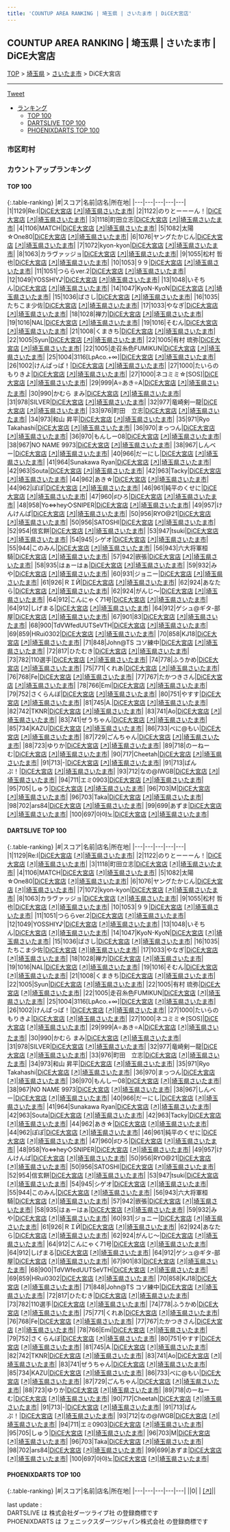 ```yaml
---
title: 'COUNTUP AREA RANKING | 埼玉県 | さいたま市 | DiCE大宮店'
---
```

## COUNTUP AREA RANKING | 埼玉県 | さいたま市 | DiCE大宮店

[TOP](/darts/rank/) > [埼玉県](/darts/rank/埼玉県/) > [さいたま市](/darts/rank/埼玉県/さいたま市/) > DiCE大宮店

___

<a href="https://twitter.com/share?ref_src=twsrc%5Etfw" data-text="COUNTUP AREA RANKING | 埼玉県さいたま市DiCE大宮店" class="twitter-share-button" data-hashtags="DARTSLIVE,PHOENIXDARTS,darts,ダーツ" data-show-count="false">Tweet</a>

* [ランキング](#カウントアップランキング)
    * [TOP 100](#top-100)
    * [DARTSLIVE TOP 100](#dartslive-top-100)
    * [PHOENIXDARTS TOP 100](#phoenixdarts-top-100)

### 市区町村

<ul>

</ul>

### カウントアップランキング

#### TOP 100



{:.table-ranking}
|#|スコア|名前|店名|所在地|
|---|---|---|---|---|
|1|1129|<span class="rank-name-dl">Re:I</span>|<a href="/darts/rank/shops/e8726cdc5a16e8f7b21333aee1bd51e4.html">DiCE大宮店</a> <a href="https://search.dartslive.com/jp/shop/e8726cdc5a16e8f7b21333aee1bd51e4">[↗]</a>|<a href="/darts/rank/埼玉県/さいたま市">埼玉県さいたま市</a>|
|2|1122|<span class="rank-name-dl">のりとーーーん！</span>|<a href="/darts/rank/shops/e8726cdc5a16e8f7b21333aee1bd51e4.html">DiCE大宮店</a> <a href="https://search.dartslive.com/jp/shop/e8726cdc5a16e8f7b21333aee1bd51e4">[↗]</a>|<a href="/darts/rank/埼玉県/さいたま市">埼玉県さいたま市</a>|
|3|1118|<span class="rank-name-dl">町田立志</span>|<a href="/darts/rank/shops/e8726cdc5a16e8f7b21333aee1bd51e4.html">DiCE大宮店</a> <a href="https://search.dartslive.com/jp/shop/e8726cdc5a16e8f7b21333aee1bd51e4">[↗]</a>|<a href="/darts/rank/埼玉県/さいたま市">埼玉県さいたま市</a>|
|4|1106|<span class="rank-name-dl">MATCH</span>|<a href="/darts/rank/shops/e8726cdc5a16e8f7b21333aee1bd51e4.html">DiCE大宮店</a> <a href="https://search.dartslive.com/jp/shop/e8726cdc5a16e8f7b21333aee1bd51e4">[↗]</a>|<a href="/darts/rank/埼玉県/さいたま市">埼玉県さいたま市</a>|
|5|1082|<span class="rank-name-dl">太陽☆One80</span>|<a href="/darts/rank/shops/e8726cdc5a16e8f7b21333aee1bd51e4.html">DiCE大宮店</a> <a href="https://search.dartslive.com/jp/shop/e8726cdc5a16e8f7b21333aee1bd51e4">[↗]</a>|<a href="/darts/rank/埼玉県/さいたま市">埼玉県さいたま市</a>|
|6|1076|<span class="rank-name-dl">ヤングたかじん</span>|<a href="/darts/rank/shops/e8726cdc5a16e8f7b21333aee1bd51e4.html">DiCE大宮店</a> <a href="https://search.dartslive.com/jp/shop/e8726cdc5a16e8f7b21333aee1bd51e4">[↗]</a>|<a href="/darts/rank/埼玉県/さいたま市">埼玉県さいたま市</a>|
|7|1072|<span class="rank-name-dl">kyon-kyon</span>|<a href="/darts/rank/shops/e8726cdc5a16e8f7b21333aee1bd51e4.html">DiCE大宮店</a> <a href="https://search.dartslive.com/jp/shop/e8726cdc5a16e8f7b21333aee1bd51e4">[↗]</a>|<a href="/darts/rank/埼玉県/さいたま市">埼玉県さいたま市</a>|
|8|1063|<span class="rank-name-dl">カラヴァッジョ</span>|<a href="/darts/rank/shops/e8726cdc5a16e8f7b21333aee1bd51e4.html">DiCE大宮店</a> <a href="https://search.dartslive.com/jp/shop/e8726cdc5a16e8f7b21333aee1bd51e4">[↗]</a>|<a href="/darts/rank/埼玉県/さいたま市">埼玉県さいたま市</a>|
|9|1055|<span class="rank-name-dl">松村 哲也</span>|<a href="/darts/rank/shops/e8726cdc5a16e8f7b21333aee1bd51e4.html">DiCE大宮店</a> <a href="https://search.dartslive.com/jp/shop/e8726cdc5a16e8f7b21333aee1bd51e4">[↗]</a>|<a href="/darts/rank/埼玉県/さいたま市">埼玉県さいたま市</a>|
|10|1053|<span class="rank-name-dl">９９</span>|<a href="/darts/rank/shops/e8726cdc5a16e8f7b21333aee1bd51e4.html">DiCE大宮店</a> <a href="https://search.dartslive.com/jp/shop/e8726cdc5a16e8f7b21333aee1bd51e4">[↗]</a>|<a href="/darts/rank/埼玉県/さいたま市">埼玉県さいたま市</a>|
|11|1051|<span class="rank-name-dl">つららver.2</span>|<a href="/darts/rank/shops/e8726cdc5a16e8f7b21333aee1bd51e4.html">DiCE大宮店</a> <a href="https://search.dartslive.com/jp/shop/e8726cdc5a16e8f7b21333aee1bd51e4">[↗]</a>|<a href="/darts/rank/埼玉県/さいたま市">埼玉県さいたま市</a>|
|12|1049|<span class="rank-name-dl">YOSSHIY♪</span>|<a href="/darts/rank/shops/e8726cdc5a16e8f7b21333aee1bd51e4.html">DiCE大宮店</a> <a href="https://search.dartslive.com/jp/shop/e8726cdc5a16e8f7b21333aee1bd51e4">[↗]</a>|<a href="/darts/rank/埼玉県/さいたま市">埼玉県さいたま市</a>|
|13|1048|<span class="rank-name-dl">いそちん</span>|<a href="/darts/rank/shops/e8726cdc5a16e8f7b21333aee1bd51e4.html">DiCE大宮店</a> <a href="https://search.dartslive.com/jp/shop/e8726cdc5a16e8f7b21333aee1bd51e4">[↗]</a>|<a href="/darts/rank/埼玉県/さいたま市">埼玉県さいたま市</a>|
|14|1047|<span class="rank-name-dl">KyoN-KyoN</span>|<a href="/darts/rank/shops/e8726cdc5a16e8f7b21333aee1bd51e4.html">DiCE大宮店</a> <a href="https://search.dartslive.com/jp/shop/e8726cdc5a16e8f7b21333aee1bd51e4">[↗]</a>|<a href="/darts/rank/埼玉県/さいたま市">埼玉県さいたま市</a>|
|15|1036|<span class="rank-name-dl">ばさし</span>|<a href="/darts/rank/shops/e8726cdc5a16e8f7b21333aee1bd51e4.html">DiCE大宮店</a> <a href="https://search.dartslive.com/jp/shop/e8726cdc5a16e8f7b21333aee1bd51e4">[↗]</a>|<a href="/darts/rank/埼玉県/さいたま市">埼玉県さいたま市</a>|
|16|1035|<span class="rank-name-dl">たちこま少佐</span>|<a href="/darts/rank/shops/e8726cdc5a16e8f7b21333aee1bd51e4.html">DiCE大宮店</a> <a href="https://search.dartslive.com/jp/shop/e8726cdc5a16e8f7b21333aee1bd51e4">[↗]</a>|<a href="/darts/rank/埼玉県/さいたま市">埼玉県さいたま市</a>|
|17|1033|<span class="rank-name-dl">やなぎ</span>|<a href="/darts/rank/shops/e8726cdc5a16e8f7b21333aee1bd51e4.html">DiCE大宮店</a> <a href="https://search.dartslive.com/jp/shop/e8726cdc5a16e8f7b21333aee1bd51e4">[↗]</a>|<a href="/darts/rank/埼玉県/さいたま市">埼玉県さいたま市</a>|
|18|1028|<span class="rank-name-dl">禅力</span>|<a href="/darts/rank/shops/e8726cdc5a16e8f7b21333aee1bd51e4.html">DiCE大宮店</a> <a href="https://search.dartslive.com/jp/shop/e8726cdc5a16e8f7b21333aee1bd51e4">[↗]</a>|<a href="/darts/rank/埼玉県/さいたま市">埼玉県さいたま市</a>|
|19|1016|<span class="rank-name-dl">NAL</span>|<a href="/darts/rank/shops/e8726cdc5a16e8f7b21333aee1bd51e4.html">DiCE大宮店</a> <a href="https://search.dartslive.com/jp/shop/e8726cdc5a16e8f7b21333aee1bd51e4">[↗]</a>|<a href="/darts/rank/埼玉県/さいたま市">埼玉県さいたま市</a>|
|19|1016|<span class="rank-name-dl">そむん</span>|<a href="/darts/rank/shops/e8726cdc5a16e8f7b21333aee1bd51e4.html">DiCE大宮店</a> <a href="https://search.dartslive.com/jp/shop/e8726cdc5a16e8f7b21333aee1bd51e4">[↗]</a>|<a href="/darts/rank/埼玉県/さいたま市">埼玉県さいたま市</a>|
|21|1008|<span class="rank-name-dl">くまきち</span>|<a href="/darts/rank/shops/e8726cdc5a16e8f7b21333aee1bd51e4.html">DiCE大宮店</a> <a href="https://search.dartslive.com/jp/shop/e8726cdc5a16e8f7b21333aee1bd51e4">[↗]</a>|<a href="/darts/rank/埼玉県/さいたま市">埼玉県さいたま市</a>|
|22|1005|<span class="rank-name-dl">Syun</span>|<a href="/darts/rank/shops/e8726cdc5a16e8f7b21333aee1bd51e4.html">DiCE大宮店</a> <a href="https://search.dartslive.com/jp/shop/e8726cdc5a16e8f7b21333aee1bd51e4">[↗]</a>|<a href="/darts/rank/埼玉県/さいたま市">埼玉県さいたま市</a>|
|22|1005|<span class="rank-name-dl">有村 琉弥</span>|<a href="/darts/rank/shops/e8726cdc5a16e8f7b21333aee1bd51e4.html">DiCE大宮店</a> <a href="https://search.dartslive.com/jp/shop/e8726cdc5a16e8f7b21333aee1bd51e4">[↗]</a>|<a href="/darts/rank/埼玉県/さいたま市">埼玉県さいたま市</a>|
|22|1005|<span class="rank-name-dl">走召糸色FUMIKUN</span>|<a href="/darts/rank/shops/e8726cdc5a16e8f7b21333aee1bd51e4.html">DiCE大宮店</a> <a href="https://search.dartslive.com/jp/shop/e8726cdc5a16e8f7b21333aee1bd51e4">[↗]</a>|<a href="/darts/rank/埼玉県/さいたま市">埼玉県さいたま市</a>|
|25|1004|<span class="rank-name-dl">3116[LpAco.+∞]</span>|<a href="/darts/rank/shops/e8726cdc5a16e8f7b21333aee1bd51e4.html">DiCE大宮店</a> <a href="https://search.dartslive.com/jp/shop/e8726cdc5a16e8f7b21333aee1bd51e4">[↗]</a>|<a href="/darts/rank/埼玉県/さいたま市">埼玉県さいたま市</a>|
|26|1002|<span class="rank-name-dl">けんぱっぱ！</span>|<a href="/darts/rank/shops/e8726cdc5a16e8f7b21333aee1bd51e4.html">DiCE大宮店</a> <a href="https://search.dartslive.com/jp/shop/e8726cdc5a16e8f7b21333aee1bd51e4">[↗]</a>|<a href="/darts/rank/埼玉県/さいたま市">埼玉県さいたま市</a>|
|27|1000|<span class="rank-name-dl">たいらのもりきよ</span>|<a href="/darts/rank/shops/e8726cdc5a16e8f7b21333aee1bd51e4.html">DiCE大宮店</a> <a href="https://search.dartslive.com/jp/shop/e8726cdc5a16e8f7b21333aee1bd51e4">[↗]</a>|<a href="/darts/rank/埼玉県/さいたま市">埼玉県さいたま市</a>|
|27|1000|<span class="rank-name-dl">ネコミミ☆[SOS]</span>|<a href="/darts/rank/shops/e8726cdc5a16e8f7b21333aee1bd51e4.html">DiCE大宮店</a> <a href="https://search.dartslive.com/jp/shop/e8726cdc5a16e8f7b21333aee1bd51e4">[↗]</a>|<a href="/darts/rank/埼玉県/さいたま市">埼玉県さいたま市</a>|
|29|999|<span class="rank-name-dl">A⭐あき⭐A</span>|<a href="/darts/rank/shops/e8726cdc5a16e8f7b21333aee1bd51e4.html">DiCE大宮店</a> <a href="https://search.dartslive.com/jp/shop/e8726cdc5a16e8f7b21333aee1bd51e4">[↗]</a>|<a href="/darts/rank/埼玉県/さいたま市">埼玉県さいたま市</a>|
|30|990|<span class="rank-name-dl">かむら まみ</span>|<a href="/darts/rank/shops/e8726cdc5a16e8f7b21333aee1bd51e4.html">DiCE大宮店</a> <a href="https://search.dartslive.com/jp/shop/e8726cdc5a16e8f7b21333aee1bd51e4">[↗]</a>|<a href="/darts/rank/埼玉県/さいたま市">埼玉県さいたま市</a>|
|31|978|<span class="rank-name-dl">SILVER</span>|<a href="/darts/rank/shops/e8726cdc5a16e8f7b21333aee1bd51e4.html">DiCE大宮店</a> <a href="https://search.dartslive.com/jp/shop/e8726cdc5a16e8f7b21333aee1bd51e4">[↗]</a>|<a href="/darts/rank/埼玉県/さいたま市">埼玉県さいたま市</a>|
|32|977|<span class="rank-name-dl">竜崎剣一龍</span>|<a href="/darts/rank/shops/e8726cdc5a16e8f7b21333aee1bd51e4.html">DiCE大宮店</a> <a href="https://search.dartslive.com/jp/shop/e8726cdc5a16e8f7b21333aee1bd51e4">[↗]</a>|<a href="/darts/rank/埼玉県/さいたま市">埼玉県さいたま市</a>|
|33|976|<span class="rank-name-dl">町田　立志</span>|<a href="/darts/rank/shops/e8726cdc5a16e8f7b21333aee1bd51e4.html">DiCE大宮店</a> <a href="https://search.dartslive.com/jp/shop/e8726cdc5a16e8f7b21333aee1bd51e4">[↗]</a>|<a href="/darts/rank/埼玉県/さいたま市">埼玉県さいたま市</a>|
|34|973|<span class="rank-name-dl">和山 昇平</span>|<a href="/darts/rank/shops/e8726cdc5a16e8f7b21333aee1bd51e4.html">DiCE大宮店</a> <a href="https://search.dartslive.com/jp/shop/e8726cdc5a16e8f7b21333aee1bd51e4">[↗]</a>|<a href="/darts/rank/埼玉県/さいたま市">埼玉県さいたま市</a>|
|35|971|<span class="rank-name-dl">Ryo Takahashi</span>|<a href="/darts/rank/shops/e8726cdc5a16e8f7b21333aee1bd51e4.html">DiCE大宮店</a> <a href="https://search.dartslive.com/jp/shop/e8726cdc5a16e8f7b21333aee1bd51e4">[↗]</a>|<a href="/darts/rank/埼玉県/さいたま市">埼玉県さいたま市</a>|
|36|970|<span class="rank-name-dl">まっつん</span>|<a href="/darts/rank/shops/e8726cdc5a16e8f7b21333aee1bd51e4.html">DiCE大宮店</a> <a href="https://search.dartslive.com/jp/shop/e8726cdc5a16e8f7b21333aee1bd51e4">[↗]</a>|<a href="/darts/rank/埼玉県/さいたま市">埼玉県さいたま市</a>|
|36|970|<span class="rank-name-dl">もんしー08</span>|<a href="/darts/rank/shops/e8726cdc5a16e8f7b21333aee1bd51e4.html">DiCE大宮店</a> <a href="https://search.dartslive.com/jp/shop/e8726cdc5a16e8f7b21333aee1bd51e4">[↗]</a>|<a href="/darts/rank/埼玉県/さいたま市">埼玉県さいたま市</a>|
|38|967|<span class="rank-name-dl">NO NAME 9973</span>|<a href="/darts/rank/shops/e8726cdc5a16e8f7b21333aee1bd51e4.html">DiCE大宮店</a> <a href="https://search.dartslive.com/jp/shop/e8726cdc5a16e8f7b21333aee1bd51e4">[↗]</a>|<a href="/darts/rank/埼玉県/さいたま市">埼玉県さいたま市</a>|
|38|967|<span class="rank-name-dl">しんベー</span>|<a href="/darts/rank/shops/e8726cdc5a16e8f7b21333aee1bd51e4.html">DiCE大宮店</a> <a href="https://search.dartslive.com/jp/shop/e8726cdc5a16e8f7b21333aee1bd51e4">[↗]</a>|<a href="/darts/rank/埼玉県/さいたま市">埼玉県さいたま市</a>|
|40|966|<span class="rank-name-dl">だーにし</span>|<a href="/darts/rank/shops/e8726cdc5a16e8f7b21333aee1bd51e4.html">DiCE大宮店</a> <a href="https://search.dartslive.com/jp/shop/e8726cdc5a16e8f7b21333aee1bd51e4">[↗]</a>|<a href="/darts/rank/埼玉県/さいたま市">埼玉県さいたま市</a>|
|41|964|<span class="rank-name-dl">Sunakawa Ryan</span>|<a href="/darts/rank/shops/e8726cdc5a16e8f7b21333aee1bd51e4.html">DiCE大宮店</a> <a href="https://search.dartslive.com/jp/shop/e8726cdc5a16e8f7b21333aee1bd51e4">[↗]</a>|<a href="/darts/rank/埼玉県/さいたま市">埼玉県さいたま市</a>|
|42|963|<span class="rank-name-dl">Souta</span>|<a href="/darts/rank/shops/e8726cdc5a16e8f7b21333aee1bd51e4.html">DiCE大宮店</a> <a href="https://search.dartslive.com/jp/shop/e8726cdc5a16e8f7b21333aee1bd51e4">[↗]</a>|<a href="/darts/rank/埼玉県/さいたま市">埼玉県さいたま市</a>|
|42|963|<span class="rank-name-dl">Tacky</span>|<a href="/darts/rank/shops/e8726cdc5a16e8f7b21333aee1bd51e4.html">DiCE大宮店</a> <a href="https://search.dartslive.com/jp/shop/e8726cdc5a16e8f7b21333aee1bd51e4">[↗]</a>|<a href="/darts/rank/埼玉県/さいたま市">埼玉県さいたま市</a>|
|44|962|<span class="rank-name-dl">あき☆</span>|<a href="/darts/rank/shops/e8726cdc5a16e8f7b21333aee1bd51e4.html">DiCE大宮店</a> <a href="https://search.dartslive.com/jp/shop/e8726cdc5a16e8f7b21333aee1bd51e4">[↗]</a>|<a href="/darts/rank/埼玉県/さいたま市">埼玉県さいたま市</a>|
|44|962|<span class="rank-name-dl">ぽぽ</span>|<a href="/darts/rank/shops/e8726cdc5a16e8f7b21333aee1bd51e4.html">DiCE大宮店</a> <a href="https://search.dartslive.com/jp/shop/e8726cdc5a16e8f7b21333aee1bd51e4">[↗]</a>|<a href="/darts/rank/埼玉県/さいたま市">埼玉県さいたま市</a>|
|46|961|<span class="rank-name-dl">純平のくせに</span>|<a href="/darts/rank/shops/e8726cdc5a16e8f7b21333aee1bd51e4.html">DiCE大宮店</a> <a href="https://search.dartslive.com/jp/shop/e8726cdc5a16e8f7b21333aee1bd51e4">[↗]</a>|<a href="/darts/rank/埼玉県/さいたま市">埼玉県さいたま市</a>|
|47|960|<span class="rank-name-dl">♯ひろ</span>|<a href="/darts/rank/shops/e8726cdc5a16e8f7b21333aee1bd51e4.html">DiCE大宮店</a> <a href="https://search.dartslive.com/jp/shop/e8726cdc5a16e8f7b21333aee1bd51e4">[↗]</a>|<a href="/darts/rank/埼玉県/さいたま市">埼玉県さいたま市</a>|
|48|958|<span class="rank-name-dl">Yo⇔hey◇SNIPER</span>|<a href="/darts/rank/shops/e8726cdc5a16e8f7b21333aee1bd51e4.html">DiCE大宮店</a> <a href="https://search.dartslive.com/jp/shop/e8726cdc5a16e8f7b21333aee1bd51e4">[↗]</a>|<a href="/darts/rank/埼玉県/さいたま市">埼玉県さいたま市</a>|
|49|957|<span class="rank-name-dl">けんけんぱ</span>|<a href="/darts/rank/shops/e8726cdc5a16e8f7b21333aee1bd51e4.html">DiCE大宮店</a> <a href="https://search.dartslive.com/jp/shop/e8726cdc5a16e8f7b21333aee1bd51e4">[↗]</a>|<a href="/darts/rank/埼玉県/さいたま市">埼玉県さいたま市</a>|
|50|956|<span class="rank-name-dl">RYO@21</span>|<a href="/darts/rank/shops/e8726cdc5a16e8f7b21333aee1bd51e4.html">DiCE大宮店</a> <a href="https://search.dartslive.com/jp/shop/e8726cdc5a16e8f7b21333aee1bd51e4">[↗]</a>|<a href="/darts/rank/埼玉県/さいたま市">埼玉県さいたま市</a>|
|50|956|<span class="rank-name-dl">SATOSHI</span>|<a href="/darts/rank/shops/e8726cdc5a16e8f7b21333aee1bd51e4.html">DiCE大宮店</a> <a href="https://search.dartslive.com/jp/shop/e8726cdc5a16e8f7b21333aee1bd51e4">[↗]</a>|<a href="/darts/rank/埼玉県/さいたま市">埼玉県さいたま市</a>|
|52|954|<span class="rank-name-dl">信玄餅</span>|<a href="/darts/rank/shops/e8726cdc5a16e8f7b21333aee1bd51e4.html">DiCE大宮店</a> <a href="https://search.dartslive.com/jp/shop/e8726cdc5a16e8f7b21333aee1bd51e4">[↗]</a>|<a href="/darts/rank/埼玉県/さいたま市">埼玉県さいたま市</a>|
|53|947|<span class="rank-name-dl">tsuki</span>|<a href="/darts/rank/shops/e8726cdc5a16e8f7b21333aee1bd51e4.html">DiCE大宮店</a> <a href="https://search.dartslive.com/jp/shop/e8726cdc5a16e8f7b21333aee1bd51e4">[↗]</a>|<a href="/darts/rank/埼玉県/さいたま市">埼玉県さいたま市</a>|
|54|945|<span class="rank-name-dl">シゲオ</span>|<a href="/darts/rank/shops/e8726cdc5a16e8f7b21333aee1bd51e4.html">DiCE大宮店</a> <a href="https://search.dartslive.com/jp/shop/e8726cdc5a16e8f7b21333aee1bd51e4">[↗]</a>|<a href="/darts/rank/埼玉県/さいたま市">埼玉県さいたま市</a>|
|55|944|<span class="rank-name-dl">このみん</span>|<a href="/darts/rank/shops/e8726cdc5a16e8f7b21333aee1bd51e4.html">DiCE大宮店</a> <a href="https://search.dartslive.com/jp/shop/e8726cdc5a16e8f7b21333aee1bd51e4">[↗]</a>|<a href="/darts/rank/埼玉県/さいたま市">埼玉県さいたま市</a>|
|56|943|<span class="rank-name-dl">六大将軍桓騎</span>|<a href="/darts/rank/shops/e8726cdc5a16e8f7b21333aee1bd51e4.html">DiCE大宮店</a> <a href="https://search.dartslive.com/jp/shop/e8726cdc5a16e8f7b21333aee1bd51e4">[↗]</a>|<a href="/darts/rank/埼玉県/さいたま市">埼玉県さいたま市</a>|
|57|942|<span class="rank-name-dl">嵌張</span>|<a href="/darts/rank/shops/e8726cdc5a16e8f7b21333aee1bd51e4.html">DiCE大宮店</a> <a href="https://search.dartslive.com/jp/shop/e8726cdc5a16e8f7b21333aee1bd51e4">[↗]</a>|<a href="/darts/rank/埼玉県/さいたま市">埼玉県さいたま市</a>|
|58|935|<span class="rank-name-dl">はぁーはぁ</span>|<a href="/darts/rank/shops/e8726cdc5a16e8f7b21333aee1bd51e4.html">DiCE大宮店</a> <a href="https://search.dartslive.com/jp/shop/e8726cdc5a16e8f7b21333aee1bd51e4">[↗]</a>|<a href="/darts/rank/埼玉県/さいたま市">埼玉県さいたま市</a>|
|59|932|<span class="rank-name-dl">みや</span>|<a href="/darts/rank/shops/e8726cdc5a16e8f7b21333aee1bd51e4.html">DiCE大宮店</a> <a href="https://search.dartslive.com/jp/shop/e8726cdc5a16e8f7b21333aee1bd51e4">[↗]</a>|<a href="/darts/rank/埼玉県/さいたま市">埼玉県さいたま市</a>|
|60|931|<span class="rank-name-dl">ジョニー</span>|<a href="/darts/rank/shops/e8726cdc5a16e8f7b21333aee1bd51e4.html">DiCE大宮店</a> <a href="https://search.dartslive.com/jp/shop/e8726cdc5a16e8f7b21333aee1bd51e4">[↗]</a>|<a href="/darts/rank/埼玉県/さいたま市">埼玉県さいたま市</a>|
|61|926|<span class="rank-name-dl">ＲＩЙ</span>|<a href="/darts/rank/shops/e8726cdc5a16e8f7b21333aee1bd51e4.html">DiCE大宮店</a> <a href="https://search.dartslive.com/jp/shop/e8726cdc5a16e8f7b21333aee1bd51e4">[↗]</a>|<a href="/darts/rank/埼玉県/さいたま市">埼玉県さいたま市</a>|
|62|924|<span class="rank-name-dl">あなたら</span>|<a href="/darts/rank/shops/e8726cdc5a16e8f7b21333aee1bd51e4.html">DiCE大宮店</a> <a href="https://search.dartslive.com/jp/shop/e8726cdc5a16e8f7b21333aee1bd51e4">[↗]</a>|<a href="/darts/rank/埼玉県/さいたま市">埼玉県さいたま市</a>|
|62|924|<span class="rank-name-dl">がんじ～</span>|<a href="/darts/rank/shops/e8726cdc5a16e8f7b21333aee1bd51e4.html">DiCE大宮店</a> <a href="https://search.dartslive.com/jp/shop/e8726cdc5a16e8f7b21333aee1bd51e4">[↗]</a>|<a href="/darts/rank/埼玉県/さいたま市">埼玉県さいたま市</a>|
|64|912|<span class="rank-name-dl">こんにゃく71号</span>|<a href="/darts/rank/shops/e8726cdc5a16e8f7b21333aee1bd51e4.html">DiCE大宮店</a> <a href="https://search.dartslive.com/jp/shop/e8726cdc5a16e8f7b21333aee1bd51e4">[↗]</a>|<a href="/darts/rank/埼玉県/さいたま市">埼玉県さいたま市</a>|
|64|912|<span class="rank-name-dl">しげまる</span>|<a href="/darts/rank/shops/e8726cdc5a16e8f7b21333aee1bd51e4.html">DiCE大宮店</a> <a href="https://search.dartslive.com/jp/shop/e8726cdc5a16e8f7b21333aee1bd51e4">[↗]</a>|<a href="/darts/rank/埼玉県/さいたま市">埼玉県さいたま市</a>|
|64|912|<span class="rank-name-dl">ゲシュ@ギタ-部屋</span>|<a href="/darts/rank/shops/e8726cdc5a16e8f7b21333aee1bd51e4.html">DiCE大宮店</a> <a href="https://search.dartslive.com/jp/shop/e8726cdc5a16e8f7b21333aee1bd51e4">[↗]</a>|<a href="/darts/rank/埼玉県/さいたま市">埼玉県さいたま市</a>|
|67|901|<span class="rank-name-dl">83</span>|<a href="/darts/rank/shops/e8726cdc5a16e8f7b21333aee1bd51e4.html">DiCE大宮店</a> <a href="https://search.dartslive.com/jp/shop/e8726cdc5a16e8f7b21333aee1bd51e4">[↗]</a>|<a href="/darts/rank/埼玉県/さいたま市">埼玉県さいたま市</a>|
|68|900|<span class="rank-name-dl">TdVWfedUUTSeVTH</span>|<a href="/darts/rank/shops/e8726cdc5a16e8f7b21333aee1bd51e4.html">DiCE大宮店</a> <a href="https://search.dartslive.com/jp/shop/e8726cdc5a16e8f7b21333aee1bd51e4">[↗]</a>|<a href="/darts/rank/埼玉県/さいたま市">埼玉県さいたま市</a>|
|69|859|<span class="rank-name-dl">HRui0302</span>|<a href="/darts/rank/shops/e8726cdc5a16e8f7b21333aee1bd51e4.html">DiCE大宮店</a> <a href="https://search.dartslive.com/jp/shop/e8726cdc5a16e8f7b21333aee1bd51e4">[↗]</a>|<a href="/darts/rank/埼玉県/さいたま市">埼玉県さいたま市</a>|
|70|858|<span class="rank-name-dl">KJ18</span>|<a href="/darts/rank/shops/e8726cdc5a16e8f7b21333aee1bd51e4.html">DiCE大宮店</a> <a href="https://search.dartslive.com/jp/shop/e8726cdc5a16e8f7b21333aee1bd51e4">[↗]</a>|<a href="/darts/rank/埼玉県/さいたま市">埼玉県さいたま市</a>|
|71|848|<span class="rank-name-dl">John@TS コソ練中</span>|<a href="/darts/rank/shops/e8726cdc5a16e8f7b21333aee1bd51e4.html">DiCE大宮店</a> <a href="https://search.dartslive.com/jp/shop/e8726cdc5a16e8f7b21333aee1bd51e4">[↗]</a>|<a href="/darts/rank/埼玉県/さいたま市">埼玉県さいたま市</a>|
|72|817|<span class="rank-name-dl">ひたむき</span>|<a href="/darts/rank/shops/e8726cdc5a16e8f7b21333aee1bd51e4.html">DiCE大宮店</a> <a href="https://search.dartslive.com/jp/shop/e8726cdc5a16e8f7b21333aee1bd51e4">[↗]</a>|<a href="/darts/rank/埼玉県/さいたま市">埼玉県さいたま市</a>|
|73|782|<span class="rank-name-dl">110選手</span>|<a href="/darts/rank/shops/e8726cdc5a16e8f7b21333aee1bd51e4.html">DiCE大宮店</a> <a href="https://search.dartslive.com/jp/shop/e8726cdc5a16e8f7b21333aee1bd51e4">[↗]</a>|<a href="/darts/rank/埼玉県/さいたま市">埼玉県さいたま市</a>|
|74|778|<span class="rank-name-dl">ふうかめ</span>|<a href="/darts/rank/shops/e8726cdc5a16e8f7b21333aee1bd51e4.html">DiCE大宮店</a> <a href="https://search.dartslive.com/jp/shop/e8726cdc5a16e8f7b21333aee1bd51e4">[↗]</a>|<a href="/darts/rank/埼玉県/さいたま市">埼玉県さいたま市</a>|
|75|771|<span class="rank-name-dl">くれあ</span>|<a href="/darts/rank/shops/e8726cdc5a16e8f7b21333aee1bd51e4.html">DiCE大宮店</a> <a href="https://search.dartslive.com/jp/shop/e8726cdc5a16e8f7b21333aee1bd51e4">[↗]</a>|<a href="/darts/rank/埼玉県/さいたま市">埼玉県さいたま市</a>|
|76|768|<span class="rank-name-dl">Fe</span>|<a href="/darts/rank/shops/e8726cdc5a16e8f7b21333aee1bd51e4.html">DiCE大宮店</a> <a href="https://search.dartslive.com/jp/shop/e8726cdc5a16e8f7b21333aee1bd51e4">[↗]</a>|<a href="/darts/rank/埼玉県/さいたま市">埼玉県さいたま市</a>|
|77|767|<span class="rank-name-dl">たかつきさん</span>|<a href="/darts/rank/shops/e8726cdc5a16e8f7b21333aee1bd51e4.html">DiCE大宮店</a> <a href="https://search.dartslive.com/jp/shop/e8726cdc5a16e8f7b21333aee1bd51e4">[↗]</a>|<a href="/darts/rank/埼玉県/さいたま市">埼玉県さいたま市</a>|
|78|766|<span class="rank-name-dl">Emi</span>|<a href="/darts/rank/shops/e8726cdc5a16e8f7b21333aee1bd51e4.html">DiCE大宮店</a> <a href="https://search.dartslive.com/jp/shop/e8726cdc5a16e8f7b21333aee1bd51e4">[↗]</a>|<a href="/darts/rank/埼玉県/さいたま市">埼玉県さいたま市</a>|
|79|752|<span class="rank-name-dl">さくらんぼ</span>|<a href="/darts/rank/shops/e8726cdc5a16e8f7b21333aee1bd51e4.html">DiCE大宮店</a> <a href="https://search.dartslive.com/jp/shop/e8726cdc5a16e8f7b21333aee1bd51e4">[↗]</a>|<a href="/darts/rank/埼玉県/さいたま市">埼玉県さいたま市</a>|
|80|751|<span class="rank-name-dl">やすす</span>|<a href="/darts/rank/shops/e8726cdc5a16e8f7b21333aee1bd51e4.html">DiCE大宮店</a> <a href="https://search.dartslive.com/jp/shop/e8726cdc5a16e8f7b21333aee1bd51e4">[↗]</a>|<a href="/darts/rank/埼玉県/さいたま市">埼玉県さいたま市</a>|
|81|745|<span class="rank-name-dl">A.</span>|<a href="/darts/rank/shops/e8726cdc5a16e8f7b21333aee1bd51e4.html">DiCE大宮店</a> <a href="https://search.dartslive.com/jp/shop/e8726cdc5a16e8f7b21333aee1bd51e4">[↗]</a>|<a href="/darts/rank/埼玉県/さいたま市">埼玉県さいたま市</a>|
|82|742|<span class="rank-name-dl">TKNR</span>|<a href="/darts/rank/shops/e8726cdc5a16e8f7b21333aee1bd51e4.html">DiCE大宮店</a> <a href="https://search.dartslive.com/jp/shop/e8726cdc5a16e8f7b21333aee1bd51e4">[↗]</a>|<a href="/darts/rank/埼玉県/さいたま市">埼玉県さいたま市</a>|
|83|741|<span class="rank-name-dl">Ao</span>|<a href="/darts/rank/shops/e8726cdc5a16e8f7b21333aee1bd51e4.html">DiCE大宮店</a> <a href="https://search.dartslive.com/jp/shop/e8726cdc5a16e8f7b21333aee1bd51e4">[↗]</a>|<a href="/darts/rank/埼玉県/さいたま市">埼玉県さいたま市</a>|
|83|741|<span class="rank-name-dl">ぜうちゃん</span>|<a href="/darts/rank/shops/e8726cdc5a16e8f7b21333aee1bd51e4.html">DiCE大宮店</a> <a href="https://search.dartslive.com/jp/shop/e8726cdc5a16e8f7b21333aee1bd51e4">[↗]</a>|<a href="/darts/rank/埼玉県/さいたま市">埼玉県さいたま市</a>|
|85|734|<span class="rank-name-dl">KAZU</span>|<a href="/darts/rank/shops/e8726cdc5a16e8f7b21333aee1bd51e4.html">DiCE大宮店</a> <a href="https://search.dartslive.com/jp/shop/e8726cdc5a16e8f7b21333aee1bd51e4">[↗]</a>|<a href="/darts/rank/埼玉県/さいたま市">埼玉県さいたま市</a>|
|86|733|<span class="rank-name-dl">べに@もい</span>|<a href="/darts/rank/shops/e8726cdc5a16e8f7b21333aee1bd51e4.html">DiCE大宮店</a> <a href="https://search.dartslive.com/jp/shop/e8726cdc5a16e8f7b21333aee1bd51e4">[↗]</a>|<a href="/darts/rank/埼玉県/さいたま市">埼玉県さいたま市</a>|
|87|729|<span class="rank-name-dl">ごんちゃん</span>|<a href="/darts/rank/shops/e8726cdc5a16e8f7b21333aee1bd51e4.html">DiCE大宮店</a> <a href="https://search.dartslive.com/jp/shop/e8726cdc5a16e8f7b21333aee1bd51e4">[↗]</a>|<a href="/darts/rank/埼玉県/さいたま市">埼玉県さいたま市</a>|
|88|723|<span class="rank-name-dl">ゆりか</span>|<a href="/darts/rank/shops/e8726cdc5a16e8f7b21333aee1bd51e4.html">DiCE大宮店</a> <a href="https://search.dartslive.com/jp/shop/e8726cdc5a16e8f7b21333aee1bd51e4">[↗]</a>|<a href="/darts/rank/埼玉県/さいたま市">埼玉県さいたま市</a>|
|89|718|<span class="rank-name-dl">のーねーむ</span>|<a href="/darts/rank/shops/e8726cdc5a16e8f7b21333aee1bd51e4.html">DiCE大宮店</a> <a href="https://search.dartslive.com/jp/shop/e8726cdc5a16e8f7b21333aee1bd51e4">[↗]</a>|<a href="/darts/rank/埼玉県/さいたま市">埼玉県さいたま市</a>|
|90|717|<span class="rank-name-dl">Cheetah</span>|<a href="/darts/rank/shops/e8726cdc5a16e8f7b21333aee1bd51e4.html">DiCE大宮店</a> <a href="https://search.dartslive.com/jp/shop/e8726cdc5a16e8f7b21333aee1bd51e4">[↗]</a>|<a href="/darts/rank/埼玉県/さいたま市">埼玉県さいたま市</a>|
|91|713|<span class="rank-name-dl">-</span>|<a href="/darts/rank/shops/e8726cdc5a16e8f7b21333aee1bd51e4.html">DiCE大宮店</a> <a href="https://search.dartslive.com/jp/shop/e8726cdc5a16e8f7b21333aee1bd51e4">[↗]</a>|<a href="/darts/rank/埼玉県/さいたま市">埼玉県さいたま市</a>|
|91|713|<span class="rank-name-dl">ぱんぷ！</span>|<a href="/darts/rank/shops/e8726cdc5a16e8f7b21333aee1bd51e4.html">DiCE大宮店</a> <a href="https://search.dartslive.com/jp/shop/e8726cdc5a16e8f7b21333aee1bd51e4">[↗]</a>|<a href="/darts/rank/埼玉県/さいたま市">埼玉県さいたま市</a>|
|93|712|<span class="rank-name-dl">なの@IWGB</span>|<a href="/darts/rank/shops/e8726cdc5a16e8f7b21333aee1bd51e4.html">DiCE大宮店</a> <a href="https://search.dartslive.com/jp/shop/e8726cdc5a16e8f7b21333aee1bd51e4">[↗]</a>|<a href="/darts/rank/埼玉県/さいたま市">埼玉県さいたま市</a>|
|94|711|<span class="rank-name-dl">エミ0903</span>|<a href="/darts/rank/shops/e8726cdc5a16e8f7b21333aee1bd51e4.html">DiCE大宮店</a> <a href="https://search.dartslive.com/jp/shop/e8726cdc5a16e8f7b21333aee1bd51e4">[↗]</a>|<a href="/darts/rank/埼玉県/さいたま市">埼玉県さいたま市</a>|
|95|705|<span class="rank-name-dl">しゅう</span>|<a href="/darts/rank/shops/e8726cdc5a16e8f7b21333aee1bd51e4.html">DiCE大宮店</a> <a href="https://search.dartslive.com/jp/shop/e8726cdc5a16e8f7b21333aee1bd51e4">[↗]</a>|<a href="/darts/rank/埼玉県/さいたま市">埼玉県さいたま市</a>|
|96|703|<span class="rank-name-dl">M</span>|<a href="/darts/rank/shops/e8726cdc5a16e8f7b21333aee1bd51e4.html">DiCE大宮店</a> <a href="https://search.dartslive.com/jp/shop/e8726cdc5a16e8f7b21333aee1bd51e4">[↗]</a>|<a href="/darts/rank/埼玉県/さいたま市">埼玉県さいたま市</a>|
|96|703|<span class="rank-name-dl">Taka</span>|<a href="/darts/rank/shops/e8726cdc5a16e8f7b21333aee1bd51e4.html">DiCE大宮店</a> <a href="https://search.dartslive.com/jp/shop/e8726cdc5a16e8f7b21333aee1bd51e4">[↗]</a>|<a href="/darts/rank/埼玉県/さいたま市">埼玉県さいたま市</a>|
|98|702|<span class="rank-name-dl">ars84</span>|<a href="/darts/rank/shops/e8726cdc5a16e8f7b21333aee1bd51e4.html">DiCE大宮店</a> <a href="https://search.dartslive.com/jp/shop/e8726cdc5a16e8f7b21333aee1bd51e4">[↗]</a>|<a href="/darts/rank/埼玉県/さいたま市">埼玉県さいたま市</a>|
|99|699|<span class="rank-name-dl">あずま</span>|<a href="/darts/rank/shops/e8726cdc5a16e8f7b21333aee1bd51e4.html">DiCE大宮店</a> <a href="https://search.dartslive.com/jp/shop/e8726cdc5a16e8f7b21333aee1bd51e4">[↗]</a>|<a href="/darts/rank/埼玉県/さいたま市">埼玉県さいたま市</a>|
|100|697|<span class="rank-name-dl">아야노</span>|<a href="/darts/rank/shops/e8726cdc5a16e8f7b21333aee1bd51e4.html">DiCE大宮店</a> <a href="https://search.dartslive.com/jp/shop/e8726cdc5a16e8f7b21333aee1bd51e4">[↗]</a>|<a href="/darts/rank/埼玉県/さいたま市">埼玉県さいたま市</a>|


#### DARTSLIVE TOP 100



{:.table-ranking}
|#|スコア|名前|店名|所在地|
|---|---|---|---|---|
|1|1129|<span class="rank-name-dl">Re:I</span>|<a href="/darts/rank/shops/e8726cdc5a16e8f7b21333aee1bd51e4.html">DiCE大宮店</a> <a href="https://search.dartslive.com/jp/shop/e8726cdc5a16e8f7b21333aee1bd51e4">[↗]</a>|<a href="/darts/rank/埼玉県/さいたま市">埼玉県さいたま市</a>|
|2|1122|<span class="rank-name-dl">のりとーーーん！</span>|<a href="/darts/rank/shops/e8726cdc5a16e8f7b21333aee1bd51e4.html">DiCE大宮店</a> <a href="https://search.dartslive.com/jp/shop/e8726cdc5a16e8f7b21333aee1bd51e4">[↗]</a>|<a href="/darts/rank/埼玉県/さいたま市">埼玉県さいたま市</a>|
|3|1118|<span class="rank-name-dl">町田立志</span>|<a href="/darts/rank/shops/e8726cdc5a16e8f7b21333aee1bd51e4.html">DiCE大宮店</a> <a href="https://search.dartslive.com/jp/shop/e8726cdc5a16e8f7b21333aee1bd51e4">[↗]</a>|<a href="/darts/rank/埼玉県/さいたま市">埼玉県さいたま市</a>|
|4|1106|<span class="rank-name-dl">MATCH</span>|<a href="/darts/rank/shops/e8726cdc5a16e8f7b21333aee1bd51e4.html">DiCE大宮店</a> <a href="https://search.dartslive.com/jp/shop/e8726cdc5a16e8f7b21333aee1bd51e4">[↗]</a>|<a href="/darts/rank/埼玉県/さいたま市">埼玉県さいたま市</a>|
|5|1082|<span class="rank-name-dl">太陽☆One80</span>|<a href="/darts/rank/shops/e8726cdc5a16e8f7b21333aee1bd51e4.html">DiCE大宮店</a> <a href="https://search.dartslive.com/jp/shop/e8726cdc5a16e8f7b21333aee1bd51e4">[↗]</a>|<a href="/darts/rank/埼玉県/さいたま市">埼玉県さいたま市</a>|
|6|1076|<span class="rank-name-dl">ヤングたかじん</span>|<a href="/darts/rank/shops/e8726cdc5a16e8f7b21333aee1bd51e4.html">DiCE大宮店</a> <a href="https://search.dartslive.com/jp/shop/e8726cdc5a16e8f7b21333aee1bd51e4">[↗]</a>|<a href="/darts/rank/埼玉県/さいたま市">埼玉県さいたま市</a>|
|7|1072|<span class="rank-name-dl">kyon-kyon</span>|<a href="/darts/rank/shops/e8726cdc5a16e8f7b21333aee1bd51e4.html">DiCE大宮店</a> <a href="https://search.dartslive.com/jp/shop/e8726cdc5a16e8f7b21333aee1bd51e4">[↗]</a>|<a href="/darts/rank/埼玉県/さいたま市">埼玉県さいたま市</a>|
|8|1063|<span class="rank-name-dl">カラヴァッジョ</span>|<a href="/darts/rank/shops/e8726cdc5a16e8f7b21333aee1bd51e4.html">DiCE大宮店</a> <a href="https://search.dartslive.com/jp/shop/e8726cdc5a16e8f7b21333aee1bd51e4">[↗]</a>|<a href="/darts/rank/埼玉県/さいたま市">埼玉県さいたま市</a>|
|9|1055|<span class="rank-name-dl">松村 哲也</span>|<a href="/darts/rank/shops/e8726cdc5a16e8f7b21333aee1bd51e4.html">DiCE大宮店</a> <a href="https://search.dartslive.com/jp/shop/e8726cdc5a16e8f7b21333aee1bd51e4">[↗]</a>|<a href="/darts/rank/埼玉県/さいたま市">埼玉県さいたま市</a>|
|10|1053|<span class="rank-name-dl">９９</span>|<a href="/darts/rank/shops/e8726cdc5a16e8f7b21333aee1bd51e4.html">DiCE大宮店</a> <a href="https://search.dartslive.com/jp/shop/e8726cdc5a16e8f7b21333aee1bd51e4">[↗]</a>|<a href="/darts/rank/埼玉県/さいたま市">埼玉県さいたま市</a>|
|11|1051|<span class="rank-name-dl">つららver.2</span>|<a href="/darts/rank/shops/e8726cdc5a16e8f7b21333aee1bd51e4.html">DiCE大宮店</a> <a href="https://search.dartslive.com/jp/shop/e8726cdc5a16e8f7b21333aee1bd51e4">[↗]</a>|<a href="/darts/rank/埼玉県/さいたま市">埼玉県さいたま市</a>|
|12|1049|<span class="rank-name-dl">YOSSHIY♪</span>|<a href="/darts/rank/shops/e8726cdc5a16e8f7b21333aee1bd51e4.html">DiCE大宮店</a> <a href="https://search.dartslive.com/jp/shop/e8726cdc5a16e8f7b21333aee1bd51e4">[↗]</a>|<a href="/darts/rank/埼玉県/さいたま市">埼玉県さいたま市</a>|
|13|1048|<span class="rank-name-dl">いそちん</span>|<a href="/darts/rank/shops/e8726cdc5a16e8f7b21333aee1bd51e4.html">DiCE大宮店</a> <a href="https://search.dartslive.com/jp/shop/e8726cdc5a16e8f7b21333aee1bd51e4">[↗]</a>|<a href="/darts/rank/埼玉県/さいたま市">埼玉県さいたま市</a>|
|14|1047|<span class="rank-name-dl">KyoN-KyoN</span>|<a href="/darts/rank/shops/e8726cdc5a16e8f7b21333aee1bd51e4.html">DiCE大宮店</a> <a href="https://search.dartslive.com/jp/shop/e8726cdc5a16e8f7b21333aee1bd51e4">[↗]</a>|<a href="/darts/rank/埼玉県/さいたま市">埼玉県さいたま市</a>|
|15|1036|<span class="rank-name-dl">ばさし</span>|<a href="/darts/rank/shops/e8726cdc5a16e8f7b21333aee1bd51e4.html">DiCE大宮店</a> <a href="https://search.dartslive.com/jp/shop/e8726cdc5a16e8f7b21333aee1bd51e4">[↗]</a>|<a href="/darts/rank/埼玉県/さいたま市">埼玉県さいたま市</a>|
|16|1035|<span class="rank-name-dl">たちこま少佐</span>|<a href="/darts/rank/shops/e8726cdc5a16e8f7b21333aee1bd51e4.html">DiCE大宮店</a> <a href="https://search.dartslive.com/jp/shop/e8726cdc5a16e8f7b21333aee1bd51e4">[↗]</a>|<a href="/darts/rank/埼玉県/さいたま市">埼玉県さいたま市</a>|
|17|1033|<span class="rank-name-dl">やなぎ</span>|<a href="/darts/rank/shops/e8726cdc5a16e8f7b21333aee1bd51e4.html">DiCE大宮店</a> <a href="https://search.dartslive.com/jp/shop/e8726cdc5a16e8f7b21333aee1bd51e4">[↗]</a>|<a href="/darts/rank/埼玉県/さいたま市">埼玉県さいたま市</a>|
|18|1028|<span class="rank-name-dl">禅力</span>|<a href="/darts/rank/shops/e8726cdc5a16e8f7b21333aee1bd51e4.html">DiCE大宮店</a> <a href="https://search.dartslive.com/jp/shop/e8726cdc5a16e8f7b21333aee1bd51e4">[↗]</a>|<a href="/darts/rank/埼玉県/さいたま市">埼玉県さいたま市</a>|
|19|1016|<span class="rank-name-dl">NAL</span>|<a href="/darts/rank/shops/e8726cdc5a16e8f7b21333aee1bd51e4.html">DiCE大宮店</a> <a href="https://search.dartslive.com/jp/shop/e8726cdc5a16e8f7b21333aee1bd51e4">[↗]</a>|<a href="/darts/rank/埼玉県/さいたま市">埼玉県さいたま市</a>|
|19|1016|<span class="rank-name-dl">そむん</span>|<a href="/darts/rank/shops/e8726cdc5a16e8f7b21333aee1bd51e4.html">DiCE大宮店</a> <a href="https://search.dartslive.com/jp/shop/e8726cdc5a16e8f7b21333aee1bd51e4">[↗]</a>|<a href="/darts/rank/埼玉県/さいたま市">埼玉県さいたま市</a>|
|21|1008|<span class="rank-name-dl">くまきち</span>|<a href="/darts/rank/shops/e8726cdc5a16e8f7b21333aee1bd51e4.html">DiCE大宮店</a> <a href="https://search.dartslive.com/jp/shop/e8726cdc5a16e8f7b21333aee1bd51e4">[↗]</a>|<a href="/darts/rank/埼玉県/さいたま市">埼玉県さいたま市</a>|
|22|1005|<span class="rank-name-dl">Syun</span>|<a href="/darts/rank/shops/e8726cdc5a16e8f7b21333aee1bd51e4.html">DiCE大宮店</a> <a href="https://search.dartslive.com/jp/shop/e8726cdc5a16e8f7b21333aee1bd51e4">[↗]</a>|<a href="/darts/rank/埼玉県/さいたま市">埼玉県さいたま市</a>|
|22|1005|<span class="rank-name-dl">有村 琉弥</span>|<a href="/darts/rank/shops/e8726cdc5a16e8f7b21333aee1bd51e4.html">DiCE大宮店</a> <a href="https://search.dartslive.com/jp/shop/e8726cdc5a16e8f7b21333aee1bd51e4">[↗]</a>|<a href="/darts/rank/埼玉県/さいたま市">埼玉県さいたま市</a>|
|22|1005|<span class="rank-name-dl">走召糸色FUMIKUN</span>|<a href="/darts/rank/shops/e8726cdc5a16e8f7b21333aee1bd51e4.html">DiCE大宮店</a> <a href="https://search.dartslive.com/jp/shop/e8726cdc5a16e8f7b21333aee1bd51e4">[↗]</a>|<a href="/darts/rank/埼玉県/さいたま市">埼玉県さいたま市</a>|
|25|1004|<span class="rank-name-dl">3116[LpAco.+∞]</span>|<a href="/darts/rank/shops/e8726cdc5a16e8f7b21333aee1bd51e4.html">DiCE大宮店</a> <a href="https://search.dartslive.com/jp/shop/e8726cdc5a16e8f7b21333aee1bd51e4">[↗]</a>|<a href="/darts/rank/埼玉県/さいたま市">埼玉県さいたま市</a>|
|26|1002|<span class="rank-name-dl">けんぱっぱ！</span>|<a href="/darts/rank/shops/e8726cdc5a16e8f7b21333aee1bd51e4.html">DiCE大宮店</a> <a href="https://search.dartslive.com/jp/shop/e8726cdc5a16e8f7b21333aee1bd51e4">[↗]</a>|<a href="/darts/rank/埼玉県/さいたま市">埼玉県さいたま市</a>|
|27|1000|<span class="rank-name-dl">たいらのもりきよ</span>|<a href="/darts/rank/shops/e8726cdc5a16e8f7b21333aee1bd51e4.html">DiCE大宮店</a> <a href="https://search.dartslive.com/jp/shop/e8726cdc5a16e8f7b21333aee1bd51e4">[↗]</a>|<a href="/darts/rank/埼玉県/さいたま市">埼玉県さいたま市</a>|
|27|1000|<span class="rank-name-dl">ネコミミ☆[SOS]</span>|<a href="/darts/rank/shops/e8726cdc5a16e8f7b21333aee1bd51e4.html">DiCE大宮店</a> <a href="https://search.dartslive.com/jp/shop/e8726cdc5a16e8f7b21333aee1bd51e4">[↗]</a>|<a href="/darts/rank/埼玉県/さいたま市">埼玉県さいたま市</a>|
|29|999|<span class="rank-name-dl">A⭐あき⭐A</span>|<a href="/darts/rank/shops/e8726cdc5a16e8f7b21333aee1bd51e4.html">DiCE大宮店</a> <a href="https://search.dartslive.com/jp/shop/e8726cdc5a16e8f7b21333aee1bd51e4">[↗]</a>|<a href="/darts/rank/埼玉県/さいたま市">埼玉県さいたま市</a>|
|30|990|<span class="rank-name-dl">かむら まみ</span>|<a href="/darts/rank/shops/e8726cdc5a16e8f7b21333aee1bd51e4.html">DiCE大宮店</a> <a href="https://search.dartslive.com/jp/shop/e8726cdc5a16e8f7b21333aee1bd51e4">[↗]</a>|<a href="/darts/rank/埼玉県/さいたま市">埼玉県さいたま市</a>|
|31|978|<span class="rank-name-dl">SILVER</span>|<a href="/darts/rank/shops/e8726cdc5a16e8f7b21333aee1bd51e4.html">DiCE大宮店</a> <a href="https://search.dartslive.com/jp/shop/e8726cdc5a16e8f7b21333aee1bd51e4">[↗]</a>|<a href="/darts/rank/埼玉県/さいたま市">埼玉県さいたま市</a>|
|32|977|<span class="rank-name-dl">竜崎剣一龍</span>|<a href="/darts/rank/shops/e8726cdc5a16e8f7b21333aee1bd51e4.html">DiCE大宮店</a> <a href="https://search.dartslive.com/jp/shop/e8726cdc5a16e8f7b21333aee1bd51e4">[↗]</a>|<a href="/darts/rank/埼玉県/さいたま市">埼玉県さいたま市</a>|
|33|976|<span class="rank-name-dl">町田　立志</span>|<a href="/darts/rank/shops/e8726cdc5a16e8f7b21333aee1bd51e4.html">DiCE大宮店</a> <a href="https://search.dartslive.com/jp/shop/e8726cdc5a16e8f7b21333aee1bd51e4">[↗]</a>|<a href="/darts/rank/埼玉県/さいたま市">埼玉県さいたま市</a>|
|34|973|<span class="rank-name-dl">和山 昇平</span>|<a href="/darts/rank/shops/e8726cdc5a16e8f7b21333aee1bd51e4.html">DiCE大宮店</a> <a href="https://search.dartslive.com/jp/shop/e8726cdc5a16e8f7b21333aee1bd51e4">[↗]</a>|<a href="/darts/rank/埼玉県/さいたま市">埼玉県さいたま市</a>|
|35|971|<span class="rank-name-dl">Ryo Takahashi</span>|<a href="/darts/rank/shops/e8726cdc5a16e8f7b21333aee1bd51e4.html">DiCE大宮店</a> <a href="https://search.dartslive.com/jp/shop/e8726cdc5a16e8f7b21333aee1bd51e4">[↗]</a>|<a href="/darts/rank/埼玉県/さいたま市">埼玉県さいたま市</a>|
|36|970|<span class="rank-name-dl">まっつん</span>|<a href="/darts/rank/shops/e8726cdc5a16e8f7b21333aee1bd51e4.html">DiCE大宮店</a> <a href="https://search.dartslive.com/jp/shop/e8726cdc5a16e8f7b21333aee1bd51e4">[↗]</a>|<a href="/darts/rank/埼玉県/さいたま市">埼玉県さいたま市</a>|
|36|970|<span class="rank-name-dl">もんしー08</span>|<a href="/darts/rank/shops/e8726cdc5a16e8f7b21333aee1bd51e4.html">DiCE大宮店</a> <a href="https://search.dartslive.com/jp/shop/e8726cdc5a16e8f7b21333aee1bd51e4">[↗]</a>|<a href="/darts/rank/埼玉県/さいたま市">埼玉県さいたま市</a>|
|38|967|<span class="rank-name-dl">NO NAME 9973</span>|<a href="/darts/rank/shops/e8726cdc5a16e8f7b21333aee1bd51e4.html">DiCE大宮店</a> <a href="https://search.dartslive.com/jp/shop/e8726cdc5a16e8f7b21333aee1bd51e4">[↗]</a>|<a href="/darts/rank/埼玉県/さいたま市">埼玉県さいたま市</a>|
|38|967|<span class="rank-name-dl">しんベー</span>|<a href="/darts/rank/shops/e8726cdc5a16e8f7b21333aee1bd51e4.html">DiCE大宮店</a> <a href="https://search.dartslive.com/jp/shop/e8726cdc5a16e8f7b21333aee1bd51e4">[↗]</a>|<a href="/darts/rank/埼玉県/さいたま市">埼玉県さいたま市</a>|
|40|966|<span class="rank-name-dl">だーにし</span>|<a href="/darts/rank/shops/e8726cdc5a16e8f7b21333aee1bd51e4.html">DiCE大宮店</a> <a href="https://search.dartslive.com/jp/shop/e8726cdc5a16e8f7b21333aee1bd51e4">[↗]</a>|<a href="/darts/rank/埼玉県/さいたま市">埼玉県さいたま市</a>|
|41|964|<span class="rank-name-dl">Sunakawa Ryan</span>|<a href="/darts/rank/shops/e8726cdc5a16e8f7b21333aee1bd51e4.html">DiCE大宮店</a> <a href="https://search.dartslive.com/jp/shop/e8726cdc5a16e8f7b21333aee1bd51e4">[↗]</a>|<a href="/darts/rank/埼玉県/さいたま市">埼玉県さいたま市</a>|
|42|963|<span class="rank-name-dl">Souta</span>|<a href="/darts/rank/shops/e8726cdc5a16e8f7b21333aee1bd51e4.html">DiCE大宮店</a> <a href="https://search.dartslive.com/jp/shop/e8726cdc5a16e8f7b21333aee1bd51e4">[↗]</a>|<a href="/darts/rank/埼玉県/さいたま市">埼玉県さいたま市</a>|
|42|963|<span class="rank-name-dl">Tacky</span>|<a href="/darts/rank/shops/e8726cdc5a16e8f7b21333aee1bd51e4.html">DiCE大宮店</a> <a href="https://search.dartslive.com/jp/shop/e8726cdc5a16e8f7b21333aee1bd51e4">[↗]</a>|<a href="/darts/rank/埼玉県/さいたま市">埼玉県さいたま市</a>|
|44|962|<span class="rank-name-dl">あき☆</span>|<a href="/darts/rank/shops/e8726cdc5a16e8f7b21333aee1bd51e4.html">DiCE大宮店</a> <a href="https://search.dartslive.com/jp/shop/e8726cdc5a16e8f7b21333aee1bd51e4">[↗]</a>|<a href="/darts/rank/埼玉県/さいたま市">埼玉県さいたま市</a>|
|44|962|<span class="rank-name-dl">ぽぽ</span>|<a href="/darts/rank/shops/e8726cdc5a16e8f7b21333aee1bd51e4.html">DiCE大宮店</a> <a href="https://search.dartslive.com/jp/shop/e8726cdc5a16e8f7b21333aee1bd51e4">[↗]</a>|<a href="/darts/rank/埼玉県/さいたま市">埼玉県さいたま市</a>|
|46|961|<span class="rank-name-dl">純平のくせに</span>|<a href="/darts/rank/shops/e8726cdc5a16e8f7b21333aee1bd51e4.html">DiCE大宮店</a> <a href="https://search.dartslive.com/jp/shop/e8726cdc5a16e8f7b21333aee1bd51e4">[↗]</a>|<a href="/darts/rank/埼玉県/さいたま市">埼玉県さいたま市</a>|
|47|960|<span class="rank-name-dl">♯ひろ</span>|<a href="/darts/rank/shops/e8726cdc5a16e8f7b21333aee1bd51e4.html">DiCE大宮店</a> <a href="https://search.dartslive.com/jp/shop/e8726cdc5a16e8f7b21333aee1bd51e4">[↗]</a>|<a href="/darts/rank/埼玉県/さいたま市">埼玉県さいたま市</a>|
|48|958|<span class="rank-name-dl">Yo⇔hey◇SNIPER</span>|<a href="/darts/rank/shops/e8726cdc5a16e8f7b21333aee1bd51e4.html">DiCE大宮店</a> <a href="https://search.dartslive.com/jp/shop/e8726cdc5a16e8f7b21333aee1bd51e4">[↗]</a>|<a href="/darts/rank/埼玉県/さいたま市">埼玉県さいたま市</a>|
|49|957|<span class="rank-name-dl">けんけんぱ</span>|<a href="/darts/rank/shops/e8726cdc5a16e8f7b21333aee1bd51e4.html">DiCE大宮店</a> <a href="https://search.dartslive.com/jp/shop/e8726cdc5a16e8f7b21333aee1bd51e4">[↗]</a>|<a href="/darts/rank/埼玉県/さいたま市">埼玉県さいたま市</a>|
|50|956|<span class="rank-name-dl">RYO@21</span>|<a href="/darts/rank/shops/e8726cdc5a16e8f7b21333aee1bd51e4.html">DiCE大宮店</a> <a href="https://search.dartslive.com/jp/shop/e8726cdc5a16e8f7b21333aee1bd51e4">[↗]</a>|<a href="/darts/rank/埼玉県/さいたま市">埼玉県さいたま市</a>|
|50|956|<span class="rank-name-dl">SATOSHI</span>|<a href="/darts/rank/shops/e8726cdc5a16e8f7b21333aee1bd51e4.html">DiCE大宮店</a> <a href="https://search.dartslive.com/jp/shop/e8726cdc5a16e8f7b21333aee1bd51e4">[↗]</a>|<a href="/darts/rank/埼玉県/さいたま市">埼玉県さいたま市</a>|
|52|954|<span class="rank-name-dl">信玄餅</span>|<a href="/darts/rank/shops/e8726cdc5a16e8f7b21333aee1bd51e4.html">DiCE大宮店</a> <a href="https://search.dartslive.com/jp/shop/e8726cdc5a16e8f7b21333aee1bd51e4">[↗]</a>|<a href="/darts/rank/埼玉県/さいたま市">埼玉県さいたま市</a>|
|53|947|<span class="rank-name-dl">tsuki</span>|<a href="/darts/rank/shops/e8726cdc5a16e8f7b21333aee1bd51e4.html">DiCE大宮店</a> <a href="https://search.dartslive.com/jp/shop/e8726cdc5a16e8f7b21333aee1bd51e4">[↗]</a>|<a href="/darts/rank/埼玉県/さいたま市">埼玉県さいたま市</a>|
|54|945|<span class="rank-name-dl">シゲオ</span>|<a href="/darts/rank/shops/e8726cdc5a16e8f7b21333aee1bd51e4.html">DiCE大宮店</a> <a href="https://search.dartslive.com/jp/shop/e8726cdc5a16e8f7b21333aee1bd51e4">[↗]</a>|<a href="/darts/rank/埼玉県/さいたま市">埼玉県さいたま市</a>|
|55|944|<span class="rank-name-dl">このみん</span>|<a href="/darts/rank/shops/e8726cdc5a16e8f7b21333aee1bd51e4.html">DiCE大宮店</a> <a href="https://search.dartslive.com/jp/shop/e8726cdc5a16e8f7b21333aee1bd51e4">[↗]</a>|<a href="/darts/rank/埼玉県/さいたま市">埼玉県さいたま市</a>|
|56|943|<span class="rank-name-dl">六大将軍桓騎</span>|<a href="/darts/rank/shops/e8726cdc5a16e8f7b21333aee1bd51e4.html">DiCE大宮店</a> <a href="https://search.dartslive.com/jp/shop/e8726cdc5a16e8f7b21333aee1bd51e4">[↗]</a>|<a href="/darts/rank/埼玉県/さいたま市">埼玉県さいたま市</a>|
|57|942|<span class="rank-name-dl">嵌張</span>|<a href="/darts/rank/shops/e8726cdc5a16e8f7b21333aee1bd51e4.html">DiCE大宮店</a> <a href="https://search.dartslive.com/jp/shop/e8726cdc5a16e8f7b21333aee1bd51e4">[↗]</a>|<a href="/darts/rank/埼玉県/さいたま市">埼玉県さいたま市</a>|
|58|935|<span class="rank-name-dl">はぁーはぁ</span>|<a href="/darts/rank/shops/e8726cdc5a16e8f7b21333aee1bd51e4.html">DiCE大宮店</a> <a href="https://search.dartslive.com/jp/shop/e8726cdc5a16e8f7b21333aee1bd51e4">[↗]</a>|<a href="/darts/rank/埼玉県/さいたま市">埼玉県さいたま市</a>|
|59|932|<span class="rank-name-dl">みや</span>|<a href="/darts/rank/shops/e8726cdc5a16e8f7b21333aee1bd51e4.html">DiCE大宮店</a> <a href="https://search.dartslive.com/jp/shop/e8726cdc5a16e8f7b21333aee1bd51e4">[↗]</a>|<a href="/darts/rank/埼玉県/さいたま市">埼玉県さいたま市</a>|
|60|931|<span class="rank-name-dl">ジョニー</span>|<a href="/darts/rank/shops/e8726cdc5a16e8f7b21333aee1bd51e4.html">DiCE大宮店</a> <a href="https://search.dartslive.com/jp/shop/e8726cdc5a16e8f7b21333aee1bd51e4">[↗]</a>|<a href="/darts/rank/埼玉県/さいたま市">埼玉県さいたま市</a>|
|61|926|<span class="rank-name-dl">ＲＩЙ</span>|<a href="/darts/rank/shops/e8726cdc5a16e8f7b21333aee1bd51e4.html">DiCE大宮店</a> <a href="https://search.dartslive.com/jp/shop/e8726cdc5a16e8f7b21333aee1bd51e4">[↗]</a>|<a href="/darts/rank/埼玉県/さいたま市">埼玉県さいたま市</a>|
|62|924|<span class="rank-name-dl">あなたら</span>|<a href="/darts/rank/shops/e8726cdc5a16e8f7b21333aee1bd51e4.html">DiCE大宮店</a> <a href="https://search.dartslive.com/jp/shop/e8726cdc5a16e8f7b21333aee1bd51e4">[↗]</a>|<a href="/darts/rank/埼玉県/さいたま市">埼玉県さいたま市</a>|
|62|924|<span class="rank-name-dl">がんじ～</span>|<a href="/darts/rank/shops/e8726cdc5a16e8f7b21333aee1bd51e4.html">DiCE大宮店</a> <a href="https://search.dartslive.com/jp/shop/e8726cdc5a16e8f7b21333aee1bd51e4">[↗]</a>|<a href="/darts/rank/埼玉県/さいたま市">埼玉県さいたま市</a>|
|64|912|<span class="rank-name-dl">こんにゃく71号</span>|<a href="/darts/rank/shops/e8726cdc5a16e8f7b21333aee1bd51e4.html">DiCE大宮店</a> <a href="https://search.dartslive.com/jp/shop/e8726cdc5a16e8f7b21333aee1bd51e4">[↗]</a>|<a href="/darts/rank/埼玉県/さいたま市">埼玉県さいたま市</a>|
|64|912|<span class="rank-name-dl">しげまる</span>|<a href="/darts/rank/shops/e8726cdc5a16e8f7b21333aee1bd51e4.html">DiCE大宮店</a> <a href="https://search.dartslive.com/jp/shop/e8726cdc5a16e8f7b21333aee1bd51e4">[↗]</a>|<a href="/darts/rank/埼玉県/さいたま市">埼玉県さいたま市</a>|
|64|912|<span class="rank-name-dl">ゲシュ@ギタ-部屋</span>|<a href="/darts/rank/shops/e8726cdc5a16e8f7b21333aee1bd51e4.html">DiCE大宮店</a> <a href="https://search.dartslive.com/jp/shop/e8726cdc5a16e8f7b21333aee1bd51e4">[↗]</a>|<a href="/darts/rank/埼玉県/さいたま市">埼玉県さいたま市</a>|
|67|901|<span class="rank-name-dl">83</span>|<a href="/darts/rank/shops/e8726cdc5a16e8f7b21333aee1bd51e4.html">DiCE大宮店</a> <a href="https://search.dartslive.com/jp/shop/e8726cdc5a16e8f7b21333aee1bd51e4">[↗]</a>|<a href="/darts/rank/埼玉県/さいたま市">埼玉県さいたま市</a>|
|68|900|<span class="rank-name-dl">TdVWfedUUTSeVTH</span>|<a href="/darts/rank/shops/e8726cdc5a16e8f7b21333aee1bd51e4.html">DiCE大宮店</a> <a href="https://search.dartslive.com/jp/shop/e8726cdc5a16e8f7b21333aee1bd51e4">[↗]</a>|<a href="/darts/rank/埼玉県/さいたま市">埼玉県さいたま市</a>|
|69|859|<span class="rank-name-dl">HRui0302</span>|<a href="/darts/rank/shops/e8726cdc5a16e8f7b21333aee1bd51e4.html">DiCE大宮店</a> <a href="https://search.dartslive.com/jp/shop/e8726cdc5a16e8f7b21333aee1bd51e4">[↗]</a>|<a href="/darts/rank/埼玉県/さいたま市">埼玉県さいたま市</a>|
|70|858|<span class="rank-name-dl">KJ18</span>|<a href="/darts/rank/shops/e8726cdc5a16e8f7b21333aee1bd51e4.html">DiCE大宮店</a> <a href="https://search.dartslive.com/jp/shop/e8726cdc5a16e8f7b21333aee1bd51e4">[↗]</a>|<a href="/darts/rank/埼玉県/さいたま市">埼玉県さいたま市</a>|
|71|848|<span class="rank-name-dl">John@TS コソ練中</span>|<a href="/darts/rank/shops/e8726cdc5a16e8f7b21333aee1bd51e4.html">DiCE大宮店</a> <a href="https://search.dartslive.com/jp/shop/e8726cdc5a16e8f7b21333aee1bd51e4">[↗]</a>|<a href="/darts/rank/埼玉県/さいたま市">埼玉県さいたま市</a>|
|72|817|<span class="rank-name-dl">ひたむき</span>|<a href="/darts/rank/shops/e8726cdc5a16e8f7b21333aee1bd51e4.html">DiCE大宮店</a> <a href="https://search.dartslive.com/jp/shop/e8726cdc5a16e8f7b21333aee1bd51e4">[↗]</a>|<a href="/darts/rank/埼玉県/さいたま市">埼玉県さいたま市</a>|
|73|782|<span class="rank-name-dl">110選手</span>|<a href="/darts/rank/shops/e8726cdc5a16e8f7b21333aee1bd51e4.html">DiCE大宮店</a> <a href="https://search.dartslive.com/jp/shop/e8726cdc5a16e8f7b21333aee1bd51e4">[↗]</a>|<a href="/darts/rank/埼玉県/さいたま市">埼玉県さいたま市</a>|
|74|778|<span class="rank-name-dl">ふうかめ</span>|<a href="/darts/rank/shops/e8726cdc5a16e8f7b21333aee1bd51e4.html">DiCE大宮店</a> <a href="https://search.dartslive.com/jp/shop/e8726cdc5a16e8f7b21333aee1bd51e4">[↗]</a>|<a href="/darts/rank/埼玉県/さいたま市">埼玉県さいたま市</a>|
|75|771|<span class="rank-name-dl">くれあ</span>|<a href="/darts/rank/shops/e8726cdc5a16e8f7b21333aee1bd51e4.html">DiCE大宮店</a> <a href="https://search.dartslive.com/jp/shop/e8726cdc5a16e8f7b21333aee1bd51e4">[↗]</a>|<a href="/darts/rank/埼玉県/さいたま市">埼玉県さいたま市</a>|
|76|768|<span class="rank-name-dl">Fe</span>|<a href="/darts/rank/shops/e8726cdc5a16e8f7b21333aee1bd51e4.html">DiCE大宮店</a> <a href="https://search.dartslive.com/jp/shop/e8726cdc5a16e8f7b21333aee1bd51e4">[↗]</a>|<a href="/darts/rank/埼玉県/さいたま市">埼玉県さいたま市</a>|
|77|767|<span class="rank-name-dl">たかつきさん</span>|<a href="/darts/rank/shops/e8726cdc5a16e8f7b21333aee1bd51e4.html">DiCE大宮店</a> <a href="https://search.dartslive.com/jp/shop/e8726cdc5a16e8f7b21333aee1bd51e4">[↗]</a>|<a href="/darts/rank/埼玉県/さいたま市">埼玉県さいたま市</a>|
|78|766|<span class="rank-name-dl">Emi</span>|<a href="/darts/rank/shops/e8726cdc5a16e8f7b21333aee1bd51e4.html">DiCE大宮店</a> <a href="https://search.dartslive.com/jp/shop/e8726cdc5a16e8f7b21333aee1bd51e4">[↗]</a>|<a href="/darts/rank/埼玉県/さいたま市">埼玉県さいたま市</a>|
|79|752|<span class="rank-name-dl">さくらんぼ</span>|<a href="/darts/rank/shops/e8726cdc5a16e8f7b21333aee1bd51e4.html">DiCE大宮店</a> <a href="https://search.dartslive.com/jp/shop/e8726cdc5a16e8f7b21333aee1bd51e4">[↗]</a>|<a href="/darts/rank/埼玉県/さいたま市">埼玉県さいたま市</a>|
|80|751|<span class="rank-name-dl">やすす</span>|<a href="/darts/rank/shops/e8726cdc5a16e8f7b21333aee1bd51e4.html">DiCE大宮店</a> <a href="https://search.dartslive.com/jp/shop/e8726cdc5a16e8f7b21333aee1bd51e4">[↗]</a>|<a href="/darts/rank/埼玉県/さいたま市">埼玉県さいたま市</a>|
|81|745|<span class="rank-name-dl">A.</span>|<a href="/darts/rank/shops/e8726cdc5a16e8f7b21333aee1bd51e4.html">DiCE大宮店</a> <a href="https://search.dartslive.com/jp/shop/e8726cdc5a16e8f7b21333aee1bd51e4">[↗]</a>|<a href="/darts/rank/埼玉県/さいたま市">埼玉県さいたま市</a>|
|82|742|<span class="rank-name-dl">TKNR</span>|<a href="/darts/rank/shops/e8726cdc5a16e8f7b21333aee1bd51e4.html">DiCE大宮店</a> <a href="https://search.dartslive.com/jp/shop/e8726cdc5a16e8f7b21333aee1bd51e4">[↗]</a>|<a href="/darts/rank/埼玉県/さいたま市">埼玉県さいたま市</a>|
|83|741|<span class="rank-name-dl">Ao</span>|<a href="/darts/rank/shops/e8726cdc5a16e8f7b21333aee1bd51e4.html">DiCE大宮店</a> <a href="https://search.dartslive.com/jp/shop/e8726cdc5a16e8f7b21333aee1bd51e4">[↗]</a>|<a href="/darts/rank/埼玉県/さいたま市">埼玉県さいたま市</a>|
|83|741|<span class="rank-name-dl">ぜうちゃん</span>|<a href="/darts/rank/shops/e8726cdc5a16e8f7b21333aee1bd51e4.html">DiCE大宮店</a> <a href="https://search.dartslive.com/jp/shop/e8726cdc5a16e8f7b21333aee1bd51e4">[↗]</a>|<a href="/darts/rank/埼玉県/さいたま市">埼玉県さいたま市</a>|
|85|734|<span class="rank-name-dl">KAZU</span>|<a href="/darts/rank/shops/e8726cdc5a16e8f7b21333aee1bd51e4.html">DiCE大宮店</a> <a href="https://search.dartslive.com/jp/shop/e8726cdc5a16e8f7b21333aee1bd51e4">[↗]</a>|<a href="/darts/rank/埼玉県/さいたま市">埼玉県さいたま市</a>|
|86|733|<span class="rank-name-dl">べに@もい</span>|<a href="/darts/rank/shops/e8726cdc5a16e8f7b21333aee1bd51e4.html">DiCE大宮店</a> <a href="https://search.dartslive.com/jp/shop/e8726cdc5a16e8f7b21333aee1bd51e4">[↗]</a>|<a href="/darts/rank/埼玉県/さいたま市">埼玉県さいたま市</a>|
|87|729|<span class="rank-name-dl">ごんちゃん</span>|<a href="/darts/rank/shops/e8726cdc5a16e8f7b21333aee1bd51e4.html">DiCE大宮店</a> <a href="https://search.dartslive.com/jp/shop/e8726cdc5a16e8f7b21333aee1bd51e4">[↗]</a>|<a href="/darts/rank/埼玉県/さいたま市">埼玉県さいたま市</a>|
|88|723|<span class="rank-name-dl">ゆりか</span>|<a href="/darts/rank/shops/e8726cdc5a16e8f7b21333aee1bd51e4.html">DiCE大宮店</a> <a href="https://search.dartslive.com/jp/shop/e8726cdc5a16e8f7b21333aee1bd51e4">[↗]</a>|<a href="/darts/rank/埼玉県/さいたま市">埼玉県さいたま市</a>|
|89|718|<span class="rank-name-dl">のーねーむ</span>|<a href="/darts/rank/shops/e8726cdc5a16e8f7b21333aee1bd51e4.html">DiCE大宮店</a> <a href="https://search.dartslive.com/jp/shop/e8726cdc5a16e8f7b21333aee1bd51e4">[↗]</a>|<a href="/darts/rank/埼玉県/さいたま市">埼玉県さいたま市</a>|
|90|717|<span class="rank-name-dl">Cheetah</span>|<a href="/darts/rank/shops/e8726cdc5a16e8f7b21333aee1bd51e4.html">DiCE大宮店</a> <a href="https://search.dartslive.com/jp/shop/e8726cdc5a16e8f7b21333aee1bd51e4">[↗]</a>|<a href="/darts/rank/埼玉県/さいたま市">埼玉県さいたま市</a>|
|91|713|<span class="rank-name-dl">-</span>|<a href="/darts/rank/shops/e8726cdc5a16e8f7b21333aee1bd51e4.html">DiCE大宮店</a> <a href="https://search.dartslive.com/jp/shop/e8726cdc5a16e8f7b21333aee1bd51e4">[↗]</a>|<a href="/darts/rank/埼玉県/さいたま市">埼玉県さいたま市</a>|
|91|713|<span class="rank-name-dl">ぱんぷ！</span>|<a href="/darts/rank/shops/e8726cdc5a16e8f7b21333aee1bd51e4.html">DiCE大宮店</a> <a href="https://search.dartslive.com/jp/shop/e8726cdc5a16e8f7b21333aee1bd51e4">[↗]</a>|<a href="/darts/rank/埼玉県/さいたま市">埼玉県さいたま市</a>|
|93|712|<span class="rank-name-dl">なの@IWGB</span>|<a href="/darts/rank/shops/e8726cdc5a16e8f7b21333aee1bd51e4.html">DiCE大宮店</a> <a href="https://search.dartslive.com/jp/shop/e8726cdc5a16e8f7b21333aee1bd51e4">[↗]</a>|<a href="/darts/rank/埼玉県/さいたま市">埼玉県さいたま市</a>|
|94|711|<span class="rank-name-dl">エミ0903</span>|<a href="/darts/rank/shops/e8726cdc5a16e8f7b21333aee1bd51e4.html">DiCE大宮店</a> <a href="https://search.dartslive.com/jp/shop/e8726cdc5a16e8f7b21333aee1bd51e4">[↗]</a>|<a href="/darts/rank/埼玉県/さいたま市">埼玉県さいたま市</a>|
|95|705|<span class="rank-name-dl">しゅう</span>|<a href="/darts/rank/shops/e8726cdc5a16e8f7b21333aee1bd51e4.html">DiCE大宮店</a> <a href="https://search.dartslive.com/jp/shop/e8726cdc5a16e8f7b21333aee1bd51e4">[↗]</a>|<a href="/darts/rank/埼玉県/さいたま市">埼玉県さいたま市</a>|
|96|703|<span class="rank-name-dl">M</span>|<a href="/darts/rank/shops/e8726cdc5a16e8f7b21333aee1bd51e4.html">DiCE大宮店</a> <a href="https://search.dartslive.com/jp/shop/e8726cdc5a16e8f7b21333aee1bd51e4">[↗]</a>|<a href="/darts/rank/埼玉県/さいたま市">埼玉県さいたま市</a>|
|96|703|<span class="rank-name-dl">Taka</span>|<a href="/darts/rank/shops/e8726cdc5a16e8f7b21333aee1bd51e4.html">DiCE大宮店</a> <a href="https://search.dartslive.com/jp/shop/e8726cdc5a16e8f7b21333aee1bd51e4">[↗]</a>|<a href="/darts/rank/埼玉県/さいたま市">埼玉県さいたま市</a>|
|98|702|<span class="rank-name-dl">ars84</span>|<a href="/darts/rank/shops/e8726cdc5a16e8f7b21333aee1bd51e4.html">DiCE大宮店</a> <a href="https://search.dartslive.com/jp/shop/e8726cdc5a16e8f7b21333aee1bd51e4">[↗]</a>|<a href="/darts/rank/埼玉県/さいたま市">埼玉県さいたま市</a>|
|99|699|<span class="rank-name-dl">あずま</span>|<a href="/darts/rank/shops/e8726cdc5a16e8f7b21333aee1bd51e4.html">DiCE大宮店</a> <a href="https://search.dartslive.com/jp/shop/e8726cdc5a16e8f7b21333aee1bd51e4">[↗]</a>|<a href="/darts/rank/埼玉県/さいたま市">埼玉県さいたま市</a>|
|100|697|<span class="rank-name-dl">아야노</span>|<a href="/darts/rank/shops/e8726cdc5a16e8f7b21333aee1bd51e4.html">DiCE大宮店</a> <a href="https://search.dartslive.com/jp/shop/e8726cdc5a16e8f7b21333aee1bd51e4">[↗]</a>|<a href="/darts/rank/埼玉県/さいたま市">埼玉県さいたま市</a>|


#### PHOENIXDARTS TOP 100



{:.table-ranking}
|#|スコア|名前|店名|所在地|
|---|---|---|---|---|
||0|<span class="rank-name-dl"> </span>|<a href="/darts/rank/shops/.html"></a> <a href="">[↗]</a>|<a href="/darts/rank//"></a>|


<div class="footer border-top border-gray-light mt-5 pt-3 text-right text-gray">
    last update : <span style="font-weight: italic" id="foot_last_modified"></span><br />
    DARTSLIVE は 株式会社ダーツライブ社 の登録商標です<br />
    PHOENIXDARTS は フェニックスダーツジャパン株式会社 の登録商標です<br />
</div>

<script src="https://cdnjs.cloudflare.com/ajax/libs/jquery.tablesorter/2.31.3/js/jquery.tablesorter.min.js" integrity="sha512-qzgd5cYSZcosqpzpn7zF2ZId8f/8CHmFKZ8j7mU4OUXTNRd5g+ZHBPsgKEwoqxCtdQvExE5LprwwPAgoicguNg==" crossorigin="anonymous" referrerpolicy="no-referrer"></script>
<link rel="stylesheet" href="https://cdnjs.cloudflare.com/ajax/libs/jquery.tablesorter/2.31.3/css/theme.default.min.css" integrity="sha512-wghhOJkjQX0Lh3NSWvNKeZ0ZpNn+SPVXX1Qyc9OCaogADktxrBiBdKGDoqVUOyhStvMBmJQ8ZdMHiR3wuEq8+w==" crossorigin="anonymous" referrerpolicy="no-referrer" />
<script>
$(function() {
    $(".table-ranking").tablesorter({sortList:[[0, 0]]});
    $("#foot_last_modified").text(formatDate(new Date(document.lastModified), 'yyyy-MM-dd HH:mm:ss'));
});
</script>

<script async src="https://platform.twitter.com/widgets.js" charset="utf-8"></script>